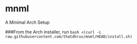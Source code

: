 # mnml
A Minimal Arch Setup

###From the Arch installer, run `bash <(curl -L raw.githubusercontent.com/thatdhruv/mnml/HEAD/install.sh)`
